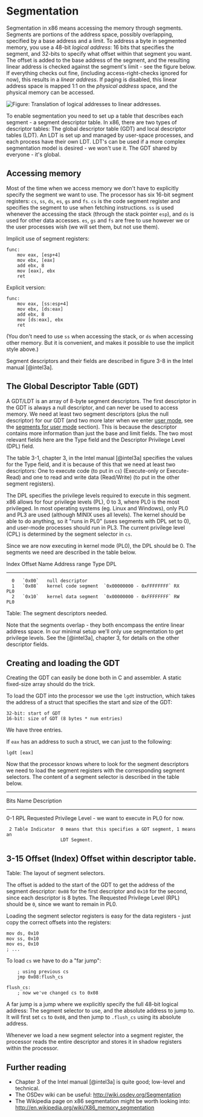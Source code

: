 # Segmentation

Segmentation in x86 means accessing the memory through segments. Segments are
portions of the address space, possibly overlapping, specified by a base
address and a limit. To address a byte in segmented memory, you use a 48-bit
*logical address*: 16 bits that specifies the segment, and 32-bits to specify
what offset within that segment you want. The offset is added to the base
address of the segment, and the resulting linear address is checked against the
segment's limit - see the figure below. If everything checks out fine,
(including access-right-checks ignored for now), this results in a *linear
address*. If paging is disabled, this linear address space is mapped 1:1 on
the *physical address* space, and the physical memory can be accessed.

![Figure: Translation of logical addresses to linear addresses.
](images/intel_3_5_logical_to_linear.png)

To enable segmentation you need to set up a table that describes each segment -
a segment descriptor table. In x86, there are two types of descriptor tables:
The global descriptor table (GDT) and local descriptor tables (LDT). An LDT is
set up and managed by user-space processes, and each process have their own LDT.
LDT's can be used if a more complex segmentation model is desired - we won't
use it. The GDT shared by everyone - it's global.

## Accessing memory

Most of the time when we access memory we don't have to explicitly specify the
segment we want to use. The processor has six 16-bit segment registers: `cs`,
`ss`, `ds`, `es`, `gs` and  `fs`. `cs` is the code segment register and
specifies the segment to use when fetching instructions. `ss` is used whenever
the accessing the stack (through the stack pointer `esp`), and `ds` is used for
other data accesses. `es`, `gs` and `fs` are free to use however we or the user
processes wish (we will set them, but not use them).

Implicit use of segment registers:

~~~ {.nasm}
func:
    mov eax, [esp+4]
    mov ebx, [eax]
    add ebx, 8
    mov [eax], ebx
    ret
~~~

Explicit version:

~~~ {.nasm}
func:
    mov eax, [ss:esp+4]
    mov ebx, [ds:eax]
    add ebx, 8
    mov [ds:eax], ebx
    ret
~~~

(You don't need to use `ss` when accessing the stack, or `ds` when accessing
other memory. But it is convenient, and makes it possible to use the implicit
style above.)

Segment descriptors and their fields are described in figure 3-8 in the Intel
manual [@intel3a].

## The Global Descriptor Table (GDT)

A GDT/LDT is an array of 8-byte segment descriptors. The first descriptor in
the GDT is always a null descriptor, and can never be used to access memory. We
need at least two segment descriptors (plus the null descriptor) for our GDT
(and two more later when we enter [user mode](#user-mode), see the [segments
for user mode](#segments-for-user-mode) section). This is because the
descriptor contains more information than just the base and limit fields. The
two most relevant fields here are the Type field and the Descriptor Privilege
Level (DPL) field.

The table 3-1, chapter 3, in the Intel manual [@intel3a] specifies the values
for the Type field, and it is because of this that we need at least two
descriptors: One to execute code (to put in `cs`) (Execute-only or
Execute-Read) and one to read and write data (Read/Write) (to put in the other
segment registers).

The DPL specifies the privilege levels required to execute in this segment. x86
allows for four privilege levels (PL), 0 to 3, where PL0 is the most
privileged. In most operating systems (eg. Linux and Windows), only PL0 and PL3
are used (although MINIX uses all levels). The kernel should be able to do
anything, so it "runs in PL0" (uses segments with DPL set to 0), and user-mode
processes should run in PL3. The current privilege level (CPL) is determined by
the segment selector in `cs`.

Since we are now executing in kernel mode (PL0), the DPL should be 0. The
segments we need are described in the table below.

  Index   Offset   Name                 Address range             Type   DPL
-------  -------   -------------------  ------------------------- -----  ----
      0   `0x00`   null descriptor
      1   `0x08`   kernel code segment  `0x00000000 - 0xFFFFFFFF` RX     PL0
      2   `0x10`   kernel data segment  `0x00000000 - 0xFFFFFFFF` RW     PL0

Table: The segment descriptors needed.

Note that the segments overlap - they both encompass the entire linear address
space. In our minimal setup we'll only use segmentation to get privilege levels.
See the [@intel3a], chapter 3, for details on the other descriptor fields.

## Creating and loading the GDT

Creating the GDT can easily be done both in C and assembler. A static
fixed-size array should do the trick.

To load the GDT into the processor we use the `lgdt` instruction, which takes
the address of a struct that specifies the start and size of the GDT:

    32-bit: start of GDT
    16-bit: size of GDT (8 bytes * num entries)

We have three entries.

If `eax` has an address to such a struct, we can just to the following:

~~~ {.nasm}
lgdt [eax]
~~~

Now that the processor knows where to look for the segment descriptors we need
to load the segment registers with the corresponding segment selectors. The
content of a segment selector is described in the table below.

-------------------------------------------------------------------------------
  Bits Name             Description
------ ---------------- -------------------------------------------------------
   0-1 RPL              Requested Privilege Level - we want to execute in PL0
                        for now.

     2 Table Indicator  0 means that this specifies a GDT segment, 1 means an
                        LDT Segment.

  3-15 Offset (Index)   Offset within descriptor table.
-------------------------------------------------------------------------------

Table: The layout of segment selectors.

The offset is added to the start of the GDT to get the address of the segment
descriptor: `0x08` for the first descriptor and `0x10` for the second, since
each descriptor is 8 bytes. The Requested Privilege Level (RPL) should be `0`,
since we want to remain in PL0.

Loading the segment selector registers is easy for the data registers - just
copy the correct offsets into the registers:

~~~ {.nasm}
mov ds, 0x10
mov ss, 0x10
mov es, 0x10
; ...
~~~

To load `cs` we have to do a "far jump":

~~~ {.nasm}
    ; using previous cs
    jmp 0x08:flush_cs

flush_cs:
    ; now we've changed cs to 0x08
~~~

A far jump is a jump where we explicitly specify the full 48-bit logical
address: The segment selector to use, and the absolute address to jump to. It
will first set `cs` to `0x08`, and then jump to `.flush_cs` using its absolute
address.

Whenever we load a new segment selector into a segment register, the processor
reads the entire descriptor and stores it in shadow registers within the
processor.

## Further reading

- Chapter 3 of the Intel manual [@intel3a] is quite good; low-level and
  technical.
- The OSDev wiki can be useful: <http://wiki.osdev.org/Segmentation>
- The Wikipedia page on x86 segmentation might be worth looking into:
  <http://en.wikipedia.org/wiki/X86_memory_segmentation>
